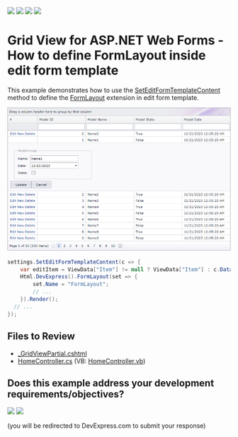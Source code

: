 <!-- default badges list -->
![](https://img.shields.io/endpoint?url=https://codecentral.devexpress.com/api/v1/VersionRange/128549399/24.2.1%2B)
[![](https://img.shields.io/badge/Open_in_DevExpress_Support_Center-FF7200?style=flat-square&logo=DevExpress&logoColor=white)](https://supportcenter.devexpress.com/ticket/details/T102593)
[![](https://img.shields.io/badge/📖_How_to_use_DevExpress_Examples-e9f6fc?style=flat-square)](https://docs.devexpress.com/GeneralInformation/403183)
[![](https://img.shields.io/badge/💬_Leave_Feedback-feecdd?style=flat-square)](#does-this-example-address-your-development-requirementsobjectives)
<!-- default badges end -->

# Grid View for ASP.NET Web Forms - How to define FormLayout inside edit form template

This example demonstrates how to use the [SetEditFormTemplateContent](https://docs.devexpress.com/AspNetMvc/DevExpress.Web.Mvc.GridViewSettings.SetEditFormTemplateContent(System.Action-DevExpress.Web.GridViewEditFormTemplateContainer-)) method to define the [FormLayout](https://docs.devexpress.com/AspNetMvc/16028/components/site-navigation-and-layout/formlayout) extension in edit form template.

![](form-layout-in-grid-edit-form.png)

```csharp
settings.SetEditFormTemplateContent(c => {
    var editItem = ViewData["Item"] != null ? ViewData["Item"] : c.DataItem;
    Html.DevExpress().FormLayout(set => {
        set.Name = "FormLayout";
        // ...               
    }).Render();
  // ...
});
```

## Files to Review

* [_GridViewPartial.cshtml](./CS/Q588216/Views/Home/_GridViewPartial.cshtml)
* [HomeController.cs](./CS/Q588216/Controllers/HomeController.cs) (VB: [HomeController.vb](./VB/Q588216/Controllers/HomeController.vb))
<!-- feedback -->
## Does this example address your development requirements/objectives?

[<img src="https://www.devexpress.com/support/examples/i/yes-button.svg"/>](https://www.devexpress.com/support/examples/survey.xml?utm_source=github&utm_campaign=asp-net-web-forms-grid-form-layout-in-edit-form-template&~~~was_helpful=yes) [<img src="https://www.devexpress.com/support/examples/i/no-button.svg"/>](https://www.devexpress.com/support/examples/survey.xml?utm_source=github&utm_campaign=asp-net-web-forms-grid-form-layout-in-edit-form-template&~~~was_helpful=no)

(you will be redirected to DevExpress.com to submit your response)
<!-- feedback end -->
